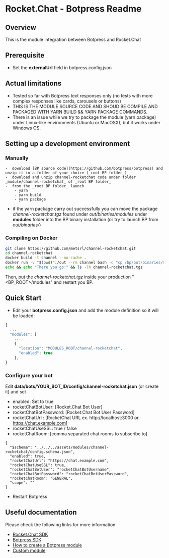 # Rocket.Chat - Botpress Readme

## Overview

This is the module integration between Botpress and Rocket.Chat

## Prerequisite

- Set the **externalUrl** field in botpress.config.json

## Actual limitations

- Tested so far with Botpress text responses only (no tests with more complex responses like cards, carousels or buttons)
- THIS IS THE MODULE SOURCE CODE AND SHOUD BE COMPILE AND PACKAGED WITH YARN BUILD && YARN PACKAGE COMMANDS.
- There is an issue while we try to package the module (yarn package) under Linux-like environments (Ubuntu or MacOSX), but it works under Windows OS.

## Setting up a development environment

### Manually

    -  download [BP source code](https://github.com/botpress/botpress) and unzip it in a folder of your choice (_root BP folder_)
    -  download and unzip channel-rocketchat code under folder _module/channel-rocketchat_ of _root BP folder_
    -  from the _root BP folder_ launch
        - yarn
        - yarn build
        - yarn package

- if the yarn package carry out successfully you can move the package _channel-rocketchat.tgz_ found under _out/binaries/modules_ under **modules** folder into the BP binary installation (or try to launch BP from _out/binaries/_)

### Compiling on Docker

```bash
git clone https://github.com/metsrl/channel-rocketchat.git
cd channel-rocketchat
docker build -t channel --no-cache .
docker run -v "$(pwd)":/out --rm channel bash -c "cp /bp/out/binaries/modules/channel-rocketchat.tgz /out/"
echo && echo "There you go:" && ls -lh channel-rocketchat.tgz
```

Then, put the _channel-rocketchat.tgz_ inside your production "<BP_ROOT>/modules" and restart you BP.

## Quick Start

- Edit your **botpress.config.json** and add the module definition so it will be loaded:

```js
{
  ...
  "modules": [
    ...
    {
      "location": "MODULES_ROOT/channel-rocketchat",
      "enabled": true
    },
}
```

### Configure your bot

Edit **data/bots/YOUR_BOT_ID/config/channel-rocketchat.json** (or create it) and set

- enabled: Set to true
- rocketChatBotUser: [Rocket.Chat Bot User]
- rocketChatBotPassword: [Rocket.Chat Bot User Password]
- rocketChatUrl : [RocketChat URL ex. http://localhost:3000 or https://chat.example.com]
- rocketChatUseSSL: true / false
- rocketChatRoom: [comma separated chat rooms to subscribe to]

```
{
  "$schema": "../../../assets/modules/channel-rocketchat/config.schema.json",
  "enabled": true,
  "rocketChatUrl": "https://chat.example.com",
  "rocketChatUseSSL": true,
  "rocketChatBotUser": "rocketChatBotUsername",
  "rocketChatBotPassword": "rocketChatBotUserPassword",
  "rocketChatRoom": "GENERAL",
  "scope": ""
}
```

- Restart Botpress

## Useful documentation

Please check the following links for more information

- [Rocket.Chat SDK](https://github.com/RocketChat/Rocket.Chat.js.SDK)
- [Botpress SDK](https://botpress.com/reference/)
- [How to create a Botpress module](https://botpress.com/docs/developers/create-module/)
- [Custom module](https://botpress.com/docs/advanced/custom-module)
